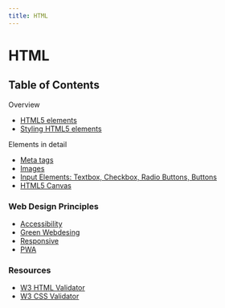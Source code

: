 ```yaml
---
title: HTML
---
```


# HTML

<section>

## Table of Contents

Overview
* [HTML5 elements](elements-basics)
* [Styling HTML5 elements](elements-styling)

Elements in detail
* [Meta tags](elements-meta)
* [Images](html-images)
* [Input Elements: Textbox, Checkbox, Radio Buttons, Buttons](html-input)
* [HTML5 Canvas](html-canvas)

### Web Design Principles
* [Accessibility](webdesign-accessibility)
* [Green Webdesing](webdesign-green)
* [Responsive](webdesign-responsive)
* [PWA](pwa)



### Resources
* [W3 HTML Validator](http://validator.w3.org)
* [W3 CSS Validator](http://jigsaw.w3.org/css-validator/)

</section>
